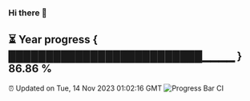 ### Hi there 👋
⏳ Year progress { ██████████████████████████▁▁▁▁ } 86.86 %
---
⏰ Updated on Tue, 14 Nov 2023 01:02:16 GMT
![Progress Bar CI](https://github.com/liununu/liununu/workflows/Progress%20Bar%20CI/badge.svg)
